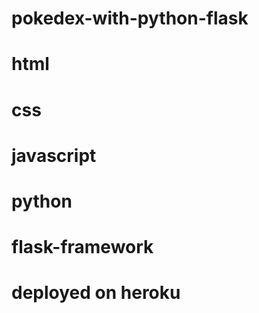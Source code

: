 # pokedex-with-python-flask

# html
# css
# javascript
# python
# flask-framework
# deployed on heroku